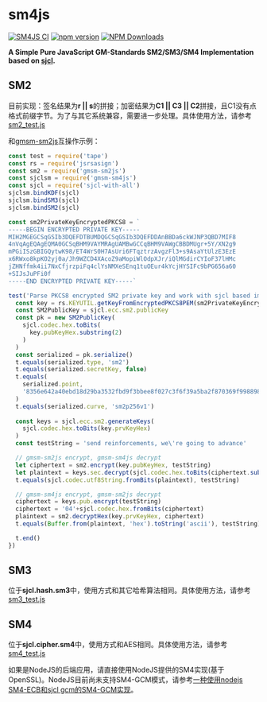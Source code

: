 # sm4js
[![SM4JS CI](https://github.com/emmansun/sm4js/actions/workflows/ci.yml/badge.svg)](https://github.com/emmansun/sm4js/actions/workflows/ci.yml)
[![npm version](https://badge.fury.io/js/gmsm-sm4js.svg)](https://badge.fury.io/js/gmsm-sm4js)
[![NPM Downloads][npm-downloads-image]][npm-url]

**A Simple Pure JavaScript GM-Standards SM2/SM3/SM4 Implementation based on [sjcl](https://github.com/bitwiseshiftleft/sjcl).**

## SM2
目前实现：签名结果为**r || s**的拼接；加密结果为**C1 || C3 || C2**拼接，且C1没有点格式前缀字节。为了与其它系统兼容，需要进一步处理。具体使用方法，请参考[sm2_test.js](https://github.com/emmansun/sm4js/blob/master/src/sm2_test.js "sm2_test.js")

和[gmsm-sm2js](https://github.com/emmansun/sm2js)互操作示例：
```javascript
const test = require('tape')
const rs = require('jsrsasign')
const sm2 = require('gmsm-sm2js')
const sjclsm = require('gmsm-sm4js')
const sjcl = require('sjcl-with-all')
sjclsm.bindKDF(sjcl)
sjclsm.bindSM3(sjcl)
sjclsm.bindSM2(sjcl)

const sm2PrivateKeyEncryptedPKCS8 = `
-----BEGIN ENCRYPTED PRIVATE KEY-----
MIH2MGEGCSqGSIb3DQEFDTBUMDQGCSqGSIb3DQEFDDAnBBDa6ckWJNP3QBD7MIF8
4nVqAgEQAgEQMA0GCSqBHM9VAYMRAgUAMBwGCCqBHM9VAWgCBBDMUgr+5Y/XN2g9
mPGiISzGBIGQytwK98/ET4WrS0H7AsUri6FTqztrzAvgzFl3+s9AsaYtUlzE3EzE
x6RWxo8kpKO2yj0a/Jh9WZCD4XAcoZ9aMopiWlOdpXJr/iQlMGdirCYIoF37lHMc
jZHNffmk4ii7NxCfjrzpiFq4clYsNMXeSEnq1tuOEur4kYcjHYSIFc9bPG656a60
+SIJsJuPFi0f
-----END ENCRYPTED PRIVATE KEY-----`

test('Parse PKCS8 encrypted SM2 private key and work with sjcl based implementation', function (t) {
  const key = rs.KEYUTIL.getKeyFromEncryptedPKCS8PEM(sm2PrivateKeyEncryptedPKCS8, 'Password1')
  const SM2PublicKey = sjcl.ecc.sm2.publicKey
  const pk = new SM2PublicKey(
    sjcl.codec.hex.toBits(
      key.pubKeyHex.substring(2)
    )
  )
  const serialized = pk.serialize()
  t.equals(serialized.type, 'sm2')
  t.equals(serialized.secretKey, false)
  t.equals(
    serialized.point,
    '8356e642a40ebd18d29ba3532fbd9f3bbee8f027c3f6f39a5ba2f870369f9988981f5efe55d1c5cdf6c0ef2b070847a14f7fdf4272a8df09c442f3058af94ba1'
  )
  t.equals(serialized.curve, 'sm2p256v1')
  
  const keys = sjcl.ecc.sm2.generateKeys(
    sjcl.codec.hex.toBits(key.prvKeyHex)
  )
  const testString = 'send reinforcements, we\'re going to advance'

  // gmsm-sm2js encrypt, gmsm-sm4js decrypt
  let ciphertext = sm2.encrypt(key.pubKeyHex, testString)
  let plaintext = keys.sec.decrypt(sjcl.codec.hex.toBits(ciphertext.substring(2)))
  t.equals(sjcl.codec.utf8String.fromBits(plaintext), testString)

  // gmsm-sm4js encrypt, gmsm-sm2js decrypt
  ciphertext = keys.pub.encrypt(testString)
  ciphertext = '04'+sjcl.codec.hex.fromBits(ciphertext)
  plaintext = sm2.decryptHex(key.prvKeyHex, ciphertext)
  t.equals(Buffer.from(plaintext, 'hex').toString('ascii'), testString)

  t.end()
})
```

## SM3
位于**sjcl.hash.sm3**中，使用方式和其它哈希算法相同。具体使用方法，请参考[sm3_test.js](https://github.com/emmansun/sm4js/blob/master/src/sm3_test.js "sm3_test.js")


## SM4
位于**sjcl.cipher.sm4**中，使用方式和AES相同。具体使用方法，请参考[sm4_test.js](https://github.com/emmansun/sm4js/blob/master/src/sm4_test.js "sm4_test.js")


如果是NodeJS的后端应用，请直接使用NodeJS提供的SM4实现(基于OpenSSL)。NodeJS目前尚未支持SM4-GCM模式，请参考[一种使用nodejs SM4-ECB和sjcl gcm的SM4-GCM实现](https://gist.github.com/emmansun/2eb37257cfe6ed561d1668f720f51030)。

[npm-downloads-image]: https://badgen.net/npm/dm/gmsm-sm4js
[npm-url]: https://npmjs.org/package/gmsm-sm4js
